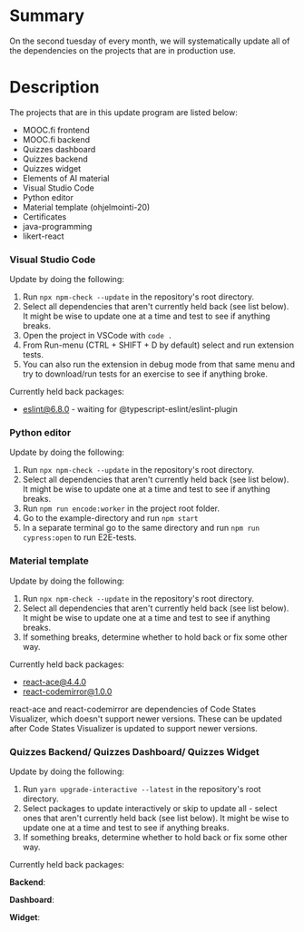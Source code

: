 # Summary
[summary]: #summary

On the second tuesday of every month, we will systematically update all of the dependencies on the projects that are in production use.

# Description
[description]: #description

The projects that are in this update program are listed below:

* MOOC.fi frontend
* MOOC.fi backend
* Quizzes dashboard
* Quizzes backend
* Quizzes widget
* Elements of AI material
* Visual Studio Code
* Python editor
* Material template (ohjelmointi-20)
* Certificates
* java-programming
* likert-react

### Visual Studio Code

Update by doing the following:
1. Run `npx npm-check --update` in the repository's root directory.
2. Select all dependencies that aren't currently held back (see list below). It might be wise to update one at a time and test to see if anything breaks.
3. Open the project in VSCode with `code .`
4. From Run-menu (CTRL + SHIFT + D by default) select and run extension tests.
5. You can also run the extension in debug mode from that same menu and try to download/run tests for an exercise to see if anything broke.

Currently held back packages:
* eslint@6.8.0 - waiting for @typescript-eslint/eslint-plugin

### Python editor

Update by doing the following:
1. Run `npx npm-check --update` in the repository's root directory.
2. Select all dependencies that aren't currently held back (see list below). It might be wise to update one at a time and test to see if anything breaks.
3. Run `npm run encode:worker` in the project root folder.
4. Go to the example-directory and run `npm start`
5. In a separate terminal go to the same directory and run `npm run cypress:open` to run E2E-tests.


### Material template

Update by doing the following:
1. Run `npx npm-check --update` in the repository's root directory.
2. Select all dependencies that aren't currently held back (see list below). It might be wise to update one at a time and test to see if anything breaks.
3. If something breaks, determine whether to hold back or fix some other way.

Currently held back packages:
* react-ace@4.4.0
* react-codemirror@1.0.0

react-ace and react-codemirror are dependencies of Code States Visualizer, which doesn't support newer versions. These can be updated after Code States Visualizer is updated to support newer versions.

### Quizzes Backend/ Quizzes Dashboard/ Quizzes Widget

Update by doing the following:
1. Run `yarn upgrade-interactive --latest` in the repository's root directory.
2. Select packages to update interactively or skip to update all - select ones that aren't currently held back (see list below). It might be wise to update one at a time and test to see if anything breaks.
3. If something breaks, determine whether to hold back or fix some other way.

Currently held back packages:

**Backend**:

**Dashboard**:

**Widget**:



